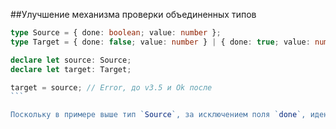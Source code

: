 ##Улучшение механизма проверки объединенных типов

`````ts
type Source = { done: boolean; value: number };
type Target = { done: false; value: number } | { done: true; value: number };

declare let source: Source;
declare let target: Target;

target = source; // Error, до v3.5 и Ok после
```

Поскольку в примере выше тип `Source`, за исключением поля `done`, идентичен типу `Target`, новый механизм проверки объедененных типов допускает присвоение значения первого типа идентификатору принадлежащего ко второму типу.
